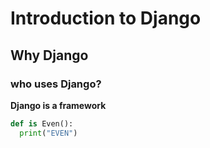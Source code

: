 # Introduction to Django
## Why Django
### who uses Django?

**Django is a framework**

```Python
def is Even():
  print("EVEN")
```
